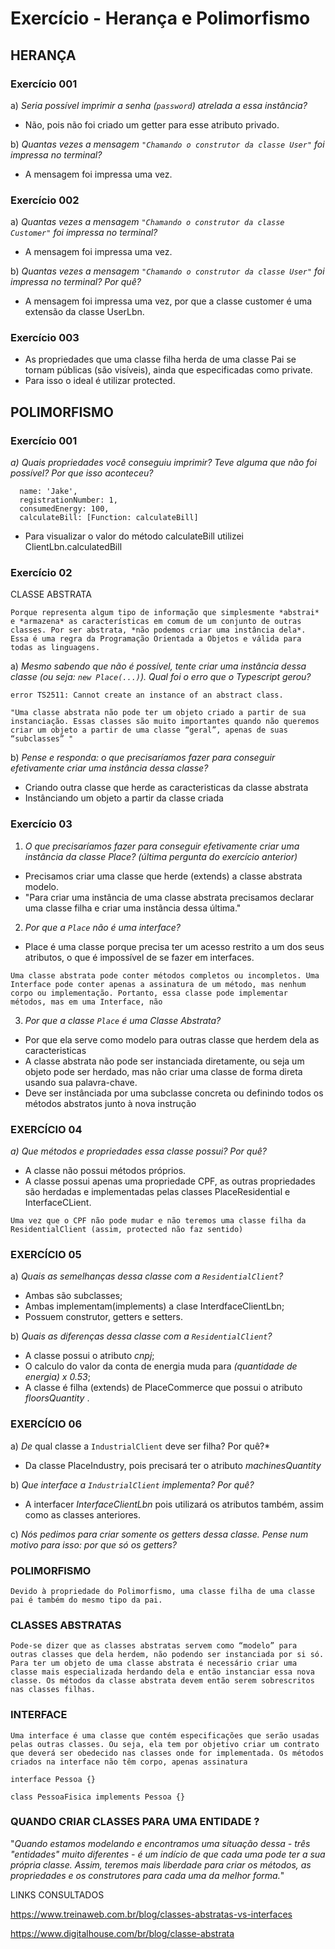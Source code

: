 # Exercício - Herança e Polimorfismo

## HERANÇA 

### Exercício 001

a) *Seria possível imprimir a senha (`password`) atrelada a essa instância?*

- Não, pois não foi criado um getter para esse atributo privado.

b) *Quantas vezes a mensagem `"Chamando o construtor da classe User"` foi impressa no terminal?*

- A mensagem foi impressa uma vez. 

### Exercício 002

a) *Quantas vezes a mensagem `"Chamando o construtor da classe Customer"` foi impressa no terminal?* 

- A mensagem foi impressa uma vez.

b) *Quantas vezes a mensagem `"Chamando o construtor da classe User"` foi impressa no terminal? Por quê?*

- A mensagem foi impressa uma vez, por que a classe customer é uma extensão da classe UserLbn. 

### Exercício 003

- As propriedades que uma classe filha herda de uma classe Pai se tornam públicas (são visíveis), ainda que especificadas como private.
- Para isso o ideal é utilizar protected.


## POLIMORFISMO

### Exercício 001

*a) Quais propriedades você conseguiu imprimir? Teve alguma que não foi possível? Por que isso aconteceu?*
~~~
  name: 'Jake',
  registrationNumber: 1,
  consumedEnergy: 100,
  calculateBill: [Function: calculateBill]
~~~
- Para visualizar o valor do método calculateBill utilizei ClientLbn.calculatedBill

### Exercício 02

CLASSE ABSTRATA
~~~
Porque representa algum tipo de informação que simplesmente *abstrai* e *armazena* as características em comum de um conjunto de outras classes. Por ser abstrata, *não podemos criar uma instância dela*. Essa é uma regra da Programação Orientada a Objetos e válida para todas as linguagens.
~~~

a) *Mesmo sabendo que não é possível, tente criar uma instância dessa classe (ou seja: `new Place(...)`). Qual foi o erro que o Typescript gerou?*
~~~
error TS2511: Cannot create an instance of an abstract class.
~~~

~~~
"Uma classe abstrata não pode ter um objeto criado a partir de sua instanciação. Essas classes são muito importantes quando não queremos criar um objeto a partir de uma classe “geral”, apenas de suas “subclasses” "
~~~

b) *Pense e responda: o que precisaríamos fazer para conseguir efetivamente criar uma instância dessa classe?*

- Criando outra classe que herde as caracteristicas da classe abstrata
- Instânciando um objeto a partir da classe criada

### Exercício 03

1) *O que precisaríamos fazer para conseguir efetivamente criar uma instância da classe Place? (última pergunta do exercício anterior)*
 - Precisamos criar uma classe que herde (extends) a classe abstrata modelo.
 - "Para criar uma instância de uma classe abstrata precisamos declarar uma classe filha e criar uma instância dessa última."

2) *Por que a `Place` não é uma interface?*
- Place é uma classe porque precisa ter um acesso restrito a um dos seus atributos, o que é impossível de se fazer em interfaces.
~~~
Uma classe abstrata pode conter métodos completos ou incompletos. Uma Interface pode conter apenas a assinatura de um método, mas nenhum corpo ou implementação. Portanto, essa classe pode implementar métodos, mas em uma Interface, não
~~~

3) *Por que a classe `Place` é uma Classe Abstrata?*
- Por que ela serve como modelo para outras classe que herdem dela as caracteristicas
- A classe abstrata não pode ser instanciada diretamente, ou seja um objeto pode ser herdado, mas não criar uma classe de forma direta usando sua palavra-chave.
- Deve ser instânciada por uma subclasse concreta ou definindo todos os métodos abstratos junto à nova instrução

### EXERCÍCIO 04

*a) Que métodos e propriedades essa classe possui? Por quê?*
- A classe não possui métodos próprios. 
- A classe possui apenas uma propriedade CPF, as outras propriedades são herdadas e implementadas pelas classes PlaceResidential e InterfaceCLient.

~~~
Uma vez que o CPF não pode mudar e não teremos uma classe filha da ResidentialClient (assim, protected não faz sentido)
~~~


### EXERCÍCIO 05 

a) *Quais as semelhanças dessa classe com a `ResidentialClient`?*

- Ambas são subclasses;
- Ambas implementam(implements) a clase InterdfaceClientLbn;
- Possuem construtor, getters e setters.

b) *Quais as diferenças dessa classe com a `ResidentialClient`?*

- A classe possui o atributo *cnpj*;
- O calculo do valor da conta de energia muda para *(quantidade de energia) x 0.53*;
- A classe é filha (extends) de PlaceCommerce que possui o atributo *floorsQuantity* .

### EXERCÍCIO 06

a) *De* qual classe a `IndustrialClient` deve ser filha? Por quê?*

- Da classe PlaceIndustry, pois precisará ter o atributo *machinesQuantity*

b) *Que interface a `IndustrialClient` implementa? Por quê?*
- A interfacer *InterfaceClientLbn* pois utilizará os atributos também, assim como as classes anteriores.

c) *Nós pedimos para criar somente os getters dessa classe. Pense num motivo para isso: por que só os getters?*

### POLIMORFISMO
~~~
Devido à propriedade do Polimorfismo, uma classe filha de uma classe pai é também do mesmo tipo da pai.
~~~

### CLASSES ABSTRATAS

~~~
Pode-se dizer que as classes abstratas servem como “modelo” para outras classes que dela herdem, não podendo ser instanciada por si só. Para ter um objeto de uma classe abstrata é necessário criar uma classe mais especializada herdando dela e então instanciar essa nova classe. Os métodos da classe abstrata devem então serem sobrescritos nas classes filhas.
~~~

### INTERFACE 

~~~
Uma interface é uma classe que contém especificações que serão usadas pelas outras classes. Ou seja, ela tem por objetivo criar um contrato que deverá ser obedecido nas classes onde for implementada. Os métodos criados na interface não têm corpo, apenas assinatura
~~~

~~~
interface Pessoa {}
~~~

~~~
class PessoaFisica implements Pessoa {}
~~~

### QUANDO CRIAR CLASSES PARA UMA ENTIDADE ?

 "*Quando estamos modelando e encontramos uma situação dessa - três "entidades" muito diferentes - é um indício de que cada uma pode ter a sua própria classe. Assim, teremos mais liberdade para criar os métodos, as propriedades e os construtores para cada uma da melhor forma.*"


LINKS CONSULTADOS

https://www.treinaweb.com.br/blog/classes-abstratas-vs-interfaces

https://www.digitalhouse.com/br/blog/classe-abstrata

